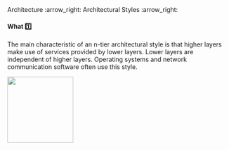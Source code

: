 <div id="path">Architecture :arrow_right: Architectural Styles :arrow_right:</div>

<div id="title">

#### What :one:

</div>

<div id="body">

The main characteristic of an n-tier architectural style is that higher layers make use of services provided by lower layers. Lower layers are independent of higher layers.
Operating systems and network communication software often use this style.

<img src="{{baseUrl}}/architecture/architecturalStyles/nTier/what/images/nTier.png" height="150" />
<p/>

</div>

<div id="extras">
</div>

</div>
